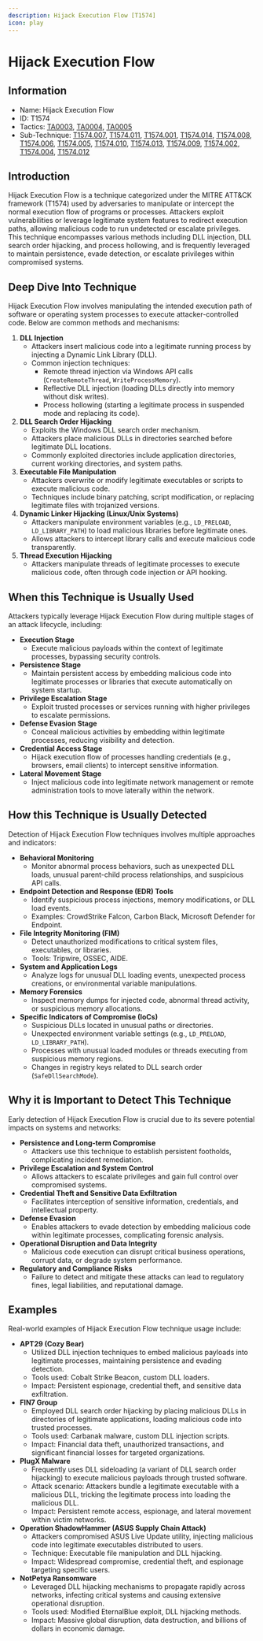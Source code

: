 ```yaml
---
description: Hijack Execution Flow [T1574]
icon: play
---
```


# Hijack Execution Flow

## Information

* Name: Hijack Execution Flow
* ID: T1574
* Tactics: [TA0003](../), [TA0004](../../ta0004/), [TA0005](../../ta0005/)
* Sub-Technique: [T1574.007](t1574.007.md), [T1574.011](t1574.011.md), [T1574.001](t1574.001.md), [T1574.014](t1574.014.md), [T1574.008](t1574.008.md), [T1574.006](t1574.006.md), [T1574.005](t1574.005.md), [T1574.010](t1574.010.md), [T1574.013](t1574.013.md), [T1574.009](t1574.009.md), [T1574.002](t1574.002.md), [T1574.004](t1574.004.md), [T1574.012](t1574.012.md)

## Introduction

Hijack Execution Flow is a technique categorized under the MITRE ATT\&CK framework (T1574) used by adversaries to manipulate or intercept the normal execution flow of programs or processes. Attackers exploit vulnerabilities or leverage legitimate system features to redirect execution paths, allowing malicious code to run undetected or escalate privileges. This technique encompasses various methods including DLL injection, DLL search order hijacking, and process hollowing, and is frequently leveraged to maintain persistence, evade detection, or escalate privileges within compromised systems.

## Deep Dive Into Technique

Hijack Execution Flow involves manipulating the intended execution path of software or operating system processes to execute attacker-controlled code. Below are common methods and mechanisms:

1. **DLL Injection**
   * Attackers insert malicious code into a legitimate running process by injecting a Dynamic Link Library (DLL).
   * Common injection techniques:
     * Remote thread injection via Windows API calls (`CreateRemoteThread`, `WriteProcessMemory`).
     * Reflective DLL injection (loading DLLs directly into memory without disk writes).
     * Process hollowing (starting a legitimate process in suspended mode and replacing its code).
2. **DLL Search Order Hijacking**
   * Exploits the Windows DLL search order mechanism.
   * Attackers place malicious DLLs in directories searched before legitimate DLL locations.
   * Commonly exploited directories include application directories, current working directories, and system paths.
3. **Executable File Manipulation**
   * Attackers overwrite or modify legitimate executables or scripts to execute malicious code.
   * Techniques include binary patching, script modification, or replacing legitimate files with trojanized versions.
4. **Dynamic Linker Hijacking (Linux/Unix Systems)**
   * Attackers manipulate environment variables (e.g., `LD_PRELOAD`, `LD_LIBRARY_PATH`) to load malicious libraries before legitimate ones.
   * Allows attackers to intercept library calls and execute malicious code transparently.
5. **Thread Execution Hijacking**
   * Attackers manipulate threads of legitimate processes to execute malicious code, often through code injection or API hooking.

## When this Technique is Usually Used

Attackers typically leverage Hijack Execution Flow during multiple stages of an attack lifecycle, including:

* **Execution Stage**
  * Execute malicious payloads within the context of legitimate processes, bypassing security controls.
* **Persistence Stage**
  * Maintain persistent access by embedding malicious code into legitimate processes or libraries that execute automatically on system startup.
* **Privilege Escalation Stage**
  * Exploit trusted processes or services running with higher privileges to escalate permissions.
* **Defense Evasion Stage**
  * Conceal malicious activities by embedding within legitimate processes, reducing visibility and detection.
* **Credential Access Stage**
  * Hijack execution flow of processes handling credentials (e.g., browsers, email clients) to intercept sensitive information.
* **Lateral Movement Stage**
  * Inject malicious code into legitimate network management or remote administration tools to move laterally within the network.

## How this Technique is Usually Detected

Detection of Hijack Execution Flow techniques involves multiple approaches and indicators:

* **Behavioral Monitoring**
  * Monitor abnormal process behaviors, such as unexpected DLL loads, unusual parent-child process relationships, and suspicious API calls.
* **Endpoint Detection and Response (EDR) Tools**
  * Identify suspicious process injections, memory modifications, or DLL load events.
  * Examples: CrowdStrike Falcon, Carbon Black, Microsoft Defender for Endpoint.
* **File Integrity Monitoring (FIM)**
  * Detect unauthorized modifications to critical system files, executables, or libraries.
  * Tools: Tripwire, OSSEC, AIDE.
* **System and Application Logs**
  * Analyze logs for unusual DLL loading events, unexpected process creations, or environmental variable manipulations.
* **Memory Forensics**
  * Inspect memory dumps for injected code, abnormal thread activity, or suspicious memory allocations.
* **Specific Indicators of Compromise (IoCs)**
  * Suspicious DLLs located in unusual paths or directories.
  * Unexpected environment variable settings (e.g., `LD_PRELOAD`, `LD_LIBRARY_PATH`).
  * Processes with unusual loaded modules or threads executing from suspicious memory regions.
  * Changes in registry keys related to DLL search order (`SafeDllSearchMode`).

## Why it is Important to Detect This Technique

Early detection of Hijack Execution Flow is crucial due to its severe potential impacts on systems and networks:

* **Persistence and Long-term Compromise**
  * Attackers use this technique to establish persistent footholds, complicating incident remediation.
* **Privilege Escalation and System Control**
  * Allows attackers to escalate privileges and gain full control over compromised systems.
* **Credential Theft and Sensitive Data Exfiltration**
  * Facilitates interception of sensitive information, credentials, and intellectual property.
* **Defense Evasion**
  * Enables attackers to evade detection by embedding malicious code within legitimate processes, complicating forensic analysis.
* **Operational Disruption and Data Integrity**
  * Malicious code execution can disrupt critical business operations, corrupt data, or degrade system performance.
* **Regulatory and Compliance Risks**
  * Failure to detect and mitigate these attacks can lead to regulatory fines, legal liabilities, and reputational damage.

## Examples

Real-world examples of Hijack Execution Flow technique usage include:

* **APT29 (Cozy Bear)**
  * Utilized DLL injection techniques to embed malicious payloads into legitimate processes, maintaining persistence and evading detection.
  * Tools used: Cobalt Strike Beacon, custom DLL loaders.
  * Impact: Persistent espionage, credential theft, and sensitive data exfiltration.
* **FIN7 Group**
  * Employed DLL search order hijacking by placing malicious DLLs in directories of legitimate applications, loading malicious code into trusted processes.
  * Tools used: Carbanak malware, custom DLL injection scripts.
  * Impact: Financial data theft, unauthorized transactions, and significant financial losses for targeted organizations.
* **PlugX Malware**
  * Frequently uses DLL sideloading (a variant of DLL search order hijacking) to execute malicious payloads through trusted software.
  * Attack scenario: Attackers bundle a legitimate executable with a malicious DLL, tricking the legitimate process into loading the malicious DLL.
  * Impact: Persistent remote access, espionage, and lateral movement within victim networks.
* **Operation ShadowHammer (ASUS Supply Chain Attack)**
  * Attackers compromised ASUS Live Update utility, injecting malicious code into legitimate executables distributed to users.
  * Technique: Executable file manipulation and DLL hijacking.
  * Impact: Widespread compromise, credential theft, and espionage targeting specific users.
* **NotPetya Ransomware**
  * Leveraged DLL hijacking mechanisms to propagate rapidly across networks, infecting critical systems and causing extensive operational disruption.
  * Tools used: Modified EternalBlue exploit, DLL hijacking methods.
  * Impact: Massive global disruption, data destruction, and billions of dollars in economic damage.
